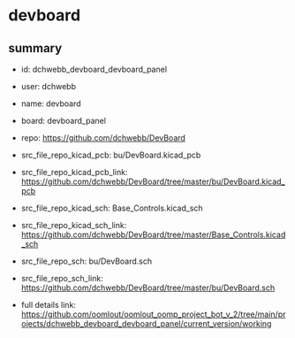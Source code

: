 # devboard
 
## summary 
* id: dchwebb_devboard_devboard_panel
* user: dchwebb
* name: devboard
* board: devboard_panel
* repo: https://github.com/dchwebb/DevBoard
* src_file_repo_kicad_pcb: bu/DevBoard.kicad_pcb
* src_file_repo_kicad_pcb_link: https://github.com/dchwebb/DevBoard/tree/master/bu/DevBoard.kicad_pcb
* src_file_repo_kicad_sch: Base_Controls.kicad_sch
* src_file_repo_kicad_sch_link: https://github.com/dchwebb/DevBoard/tree/master/Base_Controls.kicad_sch

* src_file_repo_sch: bu/DevBoard.sch
* src_file_repo_sch_link: https://github.com/dchwebb/DevBoard/tree/master/bu/DevBoard.sch
* full details link: https://github.com/oomlout/oomlout_oomp_project_bot_v_2/tree/main/projects/dchwebb_devboard_devboard_panel/current_version/working  







